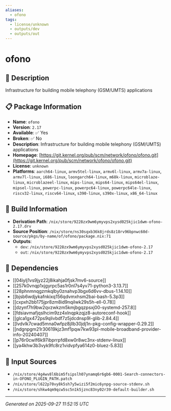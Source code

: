 ```yaml
---
aliases:
  - ofono
tags:
  - license/unknown
  - outputs/dev
  - outputs/out
---
```


# ofono

## 📝 Description

Infrastructure for building mobile telephony (GSM/UMTS) applications

## 📋 Package Information

- **Name**: `ofono`
- **Version**: `2.17`
- **Available**: ✅ Yes
- **Broken**: ✅ No
- **Description**: Infrastructure for building mobile telephony (GSM/UMTS) applications
- **Homepage**: [https://git.kernel.org/pub/scm/network/ofono/ofono.git](https://git.kernel.org/pub/scm/network/ofono/ofono.git)
- **License**: `unknown`
- **Platforms**: `aarch64-linux`, `armv5tel-linux`, `armv6l-linux`, `armv7a-linux`, `armv7l-linux`, `i686-linux`, `loongarch64-linux`, `m68k-linux`, `microblaze-linux`, `microblazeel-linux`, `mips-linux`, `mips64-linux`, `mips64el-linux`, `mipsel-linux`, `powerpc-linux`, `powerpc64-linux`, `powerpc64le-linux`, `riscv32-linux`, `riscv64-linux`, `s390-linux`, `s390x-linux`, `x86_64-linux`

## 🔧 Build Information

- **Derivation Path**: `/nix/store/9228zx9wm6ymyvps2xysd025kjic1dwm-ofono-2.17.drv`
- **Source Position**: `/nix/store/ns30sqxb36k8jrds8z18rv96bpnwc60d-source/pkgs/by-name/of/ofono/package.nix:71`
- **Outputs**:
  - `dev`:  `/nix/store/9228zx9wm6ymyvps2xysd025kjic1dwm-ofono-2.17`
  - `out`:  `/nix/store/9228zx9wm6ymyvps2xysd025kjic1dwm-ofono-2.17`

## 🔗 Dependencies

- [[04iylj1vs9jyz22j8ikahja0fjsk7mv6-source]]
- [[257k0vnqp1xjgyrpc5as1r0nl7s4yv71-python3-3.13.7]]
- [[28phnmnqgzmkqlby0znahvp3bgx6d6vv-dbus-1.14.10]]
- [[bjsb6wdjykafnkixq156qdvmxhsm2bai-bash-5.3p3]]
- [[cxpxh2bb175jpr8zm8id9nqilwk29s5h-ell-0.78]]
- [[dzynf7h9bw2qvzwkzm5kmjbgqzpsxj00-systemd-257.8]]
- [[fdsiavmafjqslhcim9zz4xlnqpkzqjz8-autoreconf-hook]]
- [[glca1gx472ps9qlivbdf7z5jdcdnsp9l-glib-2.84.4]]
- [[lvdvlk7cwad5mna0wfpz8jllb30jdj1n-pkg-config-wrapper-0.29.2]]
- [[ndgnpgm21r30619kjz3mf1pqw7kw93pl-mobile-broadband-provider-info-20240407]]
- [[p76r0cwlf6k97ibprrpfd8xw0r8wc3nx-stdenv-linux]]
- [[ya4khw3b3vyk9fc8rz1vidvpfya614z0-bluez-5.83]]

## 📁 Input Sources

- `/nix/store/4g4wv8l6bim5fsipslh07ynamq6r6gb6-0001-Search-connectors-in-OFONO_PLUGIN_PATH.patch`
- `/nix/store/l622p70vy8k5sh7y5wizi5f2mic6ynpg-source-stdenv.sh`
- `/nix/store/shkw4qm9qcw5sc5n1k5jznc83ny02r39-default-builder.sh`

---
*Generated on 2025-09-27 11:52:15 UTC*
